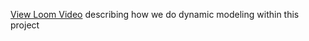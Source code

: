 [View Loom Video](https://www.loom.com/share/a3be240b81304e289747326c64ccba79) describing how we do dynamic modeling within this project
